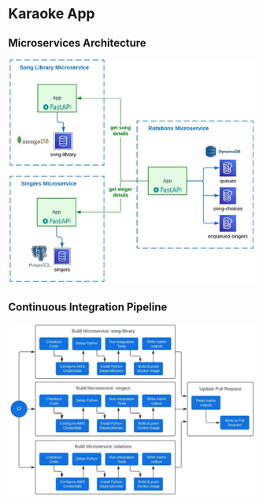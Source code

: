 # Karaoke App

## Microservices Architecture

![Microservices Architecture](_docs/microservices.jpeg)


## Continuous Integration Pipeline

![CI Pipeline](_docs/karaoke-app-pipeline.jpeg)